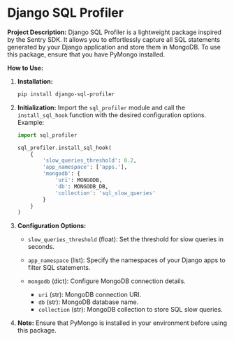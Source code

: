 # Django SQL Profiler

**Project Description:**
Django SQL Profiler is a lightweight package inspired by the Sentry SDK. It allows you to effortlessly capture all SQL statements generated by your Django application and store them in MongoDB. To use this package, ensure that you have PyMongo installed.

**How to Use:**

1. **Installation:**
    ```bash
    pip install django-sql-profiler
    ```

2. **Initialization:**
    Import the `sql_profiler` module and call the `install_sql_hook` function with the desired configuration options. Example:
    ```python
    import sql_profiler

    sql_profiler.install_sql_hook(
        {
            'slow_queries_threshold': 0.2,
            'app_namespace': ['apps.'],
            'mongodb': {
                'uri': MONGODB,
                'db': MONGODB_DB,
                'collection': 'sql_slow_queries'
            }
        }
    )
    ```

3. **Configuration Options:**

    - `slow_queries_threshold` (float): Set the threshold for slow queries in seconds.
    
    - `app_namespace` (list): Specify the namespaces of your Django apps to filter SQL statements.
    
    - `mongodb` (dict): Configure MongoDB connection details.
        - `uri` (str): MongoDB connection URI.
        - `db` (str): MongoDB database name.
        - `collection` (str): MongoDB collection to store SQL slow queries.


4. **Note:**
    Ensure that PyMongo is installed in your environment before using this package.

